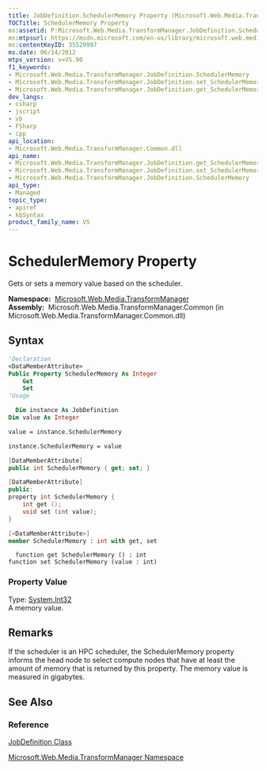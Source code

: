 ```yaml
---
title: JobDefinition.SchedulerMemory Property (Microsoft.Web.Media.TransformManager)
TOCTitle: SchedulerMemory Property
ms:assetid: P:Microsoft.Web.Media.TransformManager.JobDefinition.SchedulerMemory
ms:mtpsurl: https://msdn.microsoft.com/en-us/library/microsoft.web.media.transformmanager.jobdefinition.schedulermemory(v=VS.90)
ms:contentKeyID: 35520997
ms.date: 06/14/2012
mtps_version: v=VS.90
f1_keywords:
- Microsoft.Web.Media.TransformManager.JobDefinition.SchedulerMemory
- Microsoft.Web.Media.TransformManager.JobDefinition.set_SchedulerMemory
- Microsoft.Web.Media.TransformManager.JobDefinition.get_SchedulerMemory
dev_langs:
- csharp
- jscript
- vb
- FSharp
- cpp
api_location:
- Microsoft.Web.Media.TransformManager.Common.dll
api_name:
- Microsoft.Web.Media.TransformManager.JobDefinition.get_SchedulerMemory
- Microsoft.Web.Media.TransformManager.JobDefinition.set_SchedulerMemory
- Microsoft.Web.Media.TransformManager.JobDefinition.SchedulerMemory
api_type:
- Managed
topic_type:
- apiref
- kbSyntax
product_family_name: VS
---
```


# SchedulerMemory Property

Gets or sets a memory value based on the scheduler.

**Namespace:**  [Microsoft.Web.Media.TransformManager](microsoft-web-media-transformmanager-namespace.md)  
**Assembly:**  Microsoft.Web.Media.TransformManager.Common (in Microsoft.Web.Media.TransformManager.Common.dll)

## Syntax

```vb
'Declaration
<DataMemberAttribute> _
Public Property SchedulerMemory As Integer
    Get
    Set
'Usage

  Dim instance As JobDefinition
Dim value As Integer

value = instance.SchedulerMemory

instance.SchedulerMemory = value
```

```csharp
[DataMemberAttribute]
public int SchedulerMemory { get; set; }
```

```cpp
[DataMemberAttribute]
public:
property int SchedulerMemory {
    int get ();
    void set (int value);
}
```

``` fsharp
[<DataMemberAttribute>]
member SchedulerMemory : int with get, set
```

```jscript
  function get SchedulerMemory () : int
function set SchedulerMemory (value : int)
```

### Property Value

Type: [System.Int32](https://msdn.microsoft.com/library/td2s409d)  
A memory value.  

## Remarks

If the scheduler is an HPC scheduler, the SchedulerMemory property informs the head node to select compute nodes that have at least the amount of memory that is returned by this property. The memory value is measured in gigabytes.

## See Also

### Reference

[JobDefinition Class](jobdefinition-class-microsoft-web-media-transformmanager.md)

[Microsoft.Web.Media.TransformManager Namespace](microsoft-web-media-transformmanager-namespace.md)

